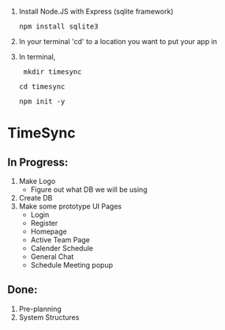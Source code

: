 1. Install Node.JS with Express (sqlite framework)
   <pre>npm install sqlite3</pre>
3. In your terminal 'cd' to a location you want to put your app in
4. In terminal,

    <pre> mkdir timesync</pre>
    <pre>cd timesync</pre>
    <pre>npm init -y </pre>

# TimeSync
## In Progress:
  1. Make Logo
       * Figure out what DB we will be using
  3. Create DB
  4. Make some prototype UI Pages
       * Login
       * Register
       * Homepage
       * Active Team Page
       * Calender Schedule
       * General Chat
       * Schedule Meeting popup
## Done:
  1. Pre-planning
  2. System Structures
